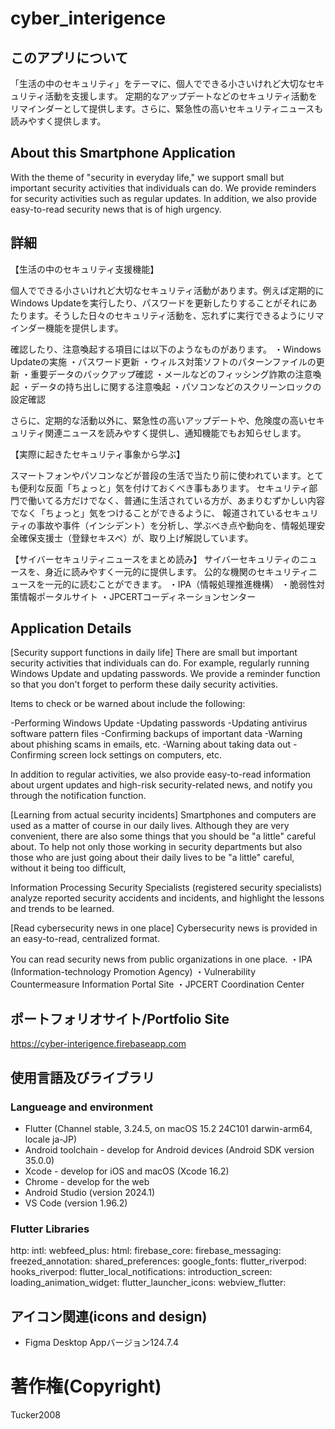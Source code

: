 # cyber_interigence

## このアプリについて
「生活の中のセキュリティ」をテーマに、個人でできる小さいけれど大切なセキュリティ活動を支援します。
定期的なアップデートなどのセキュリティ活動をリマインダーとして提供します。さらに、緊急性の高いセキュリティニュースも読みやすく提供します。

## About this Smartphone Application
With the theme of "security in everyday life," we support small but important security activities that individuals can do.
We provide reminders for security activities such as regular updates. In addition, we also provide easy-to-read security news that is of high urgency.

## 詳細
【生活の中のセキュリティ支援機能】

個人でできる小さいけれど大切なセキュリティ活動があります。例えば定期的にWindows Updateを実行したり、パスワードを更新したりすることがそれにあたります。そうした日々のセキュリティ活動を、忘れずに実行できるようにリマインダー機能を提供します。

確認したり、注意喚起する項目には以下のようなものがあります。
・Windows Updateの実施
・パスワード更新
・ウィルス対策ソフトのパターンファイルの更新
・重要データのバックアップ確認
・メールなどのフィッシング詐欺の注意喚起
・データの持ち出しに関する注意喚起
・パソコンなどのスクリーンロックの設定確認

さらに、定期的な活動以外に、緊急性の高いアップデートや、危険度の高いセキュリティ関連ニュースを読みやすく提供し、通知機能でもお知らせします。

【実際に起きたセキュリティ事象から学ぶ】

スマートフォンやパソコンなどが普段の生活で当たり前に使われています。とても便利な反面「ちょっと」気を付けておくべき事もあります。
セキュリティ部門で働いてる方だけでなく、普通に生活されている方が、あまりむずかしい内容でなく「ちょっと」気をつけることができるように、
報道されているセキュリティの事故や事件（インシデント）を分析し、学ぶべき点や動向を、情報処理安全確保支援士（登録セキスペ）が、取り上げ解説しています。

【サイバーセキュリティニュースをまとめ読み】
サイバーセキュリティのニュースを、身近に読みやすく一元的に提供します。
公的な機関のセキュリティニュースを一元的に読むことができます。
・IPA（情報処理推進機構）
・脆弱性対策情報ポータルサイト
・JPCERTコーディネーションセンター

## Application Details
[Security support functions in daily life]
There are small but important security activities that individuals can do. For example, regularly running Windows Update and updating passwords. We provide a reminder function so that you don't forget to perform these daily security activities.

Items to check or be warned about include the following:

-Performing Windows Update
-Updating passwords
-Updating antivirus software pattern files
-Confirming backups of important data
-Warning about phishing scams in emails, etc.
-Warning about taking data out
-Confirming screen lock settings on computers, etc.

In addition to regular activities, we also provide easy-to-read information about urgent updates and high-risk security-related news, and notify you through the notification function.

[Learning from actual security incidents]
Smartphones and computers are used as a matter of course in our daily lives. Although they are very convenient, there are also some things that you should be "a little" careful about.
To help not only those working in security departments but also those who are just going about their daily lives to be "a little" careful, without it being too difficult,

Information Processing Security Specialists (registered security specialists) analyze reported security accidents and incidents, and highlight the lessons and trends to be learned.

[Read cybersecurity news in one place]
Cybersecurity news is provided in an easy-to-read, centralized format.

You can read security news from public organizations in one place.
・IPA (Information-technology Promotion Agency)
・Vulnerability Countermeasure Information Portal Site
・JPCERT Coordination Center

## ポートフォリオサイト/Portfolio Site
https://cyber-interigence.firebaseapp.com

## 使用言語及びライブラリ
### Langueage and environment
* Flutter (Channel stable, 3.24.5, on macOS 15.2 24C101 darwin-arm64, locale ja-JP)
* Android toolchain - develop for Android devices (Android SDK version 35.0.0)
* Xcode - develop for iOS and macOS (Xcode 16.2)
* Chrome - develop for the web
* Android Studio (version 2024.1)
* VS Code (version 1.96.2)

### Flutter Libraries
  http:
  intl: 
  webfeed_plus:
  html: 
  firebase_core:
  firebase_messaging:
  freezed_annotation: 
  shared_preferences: 
  google_fonts: 
  flutter_riverpod: 
  hooks_riverpod:
  flutter_local_notifications:
  introduction_screen:  
  loading_animation_widget: 
  flutter_launcher_icons:
  webview_flutter:

## アイコン関連(icons and design)
* Figma Desktop Appバージョン124.7.4

# 著作権(Copyright)
Tucker2008

